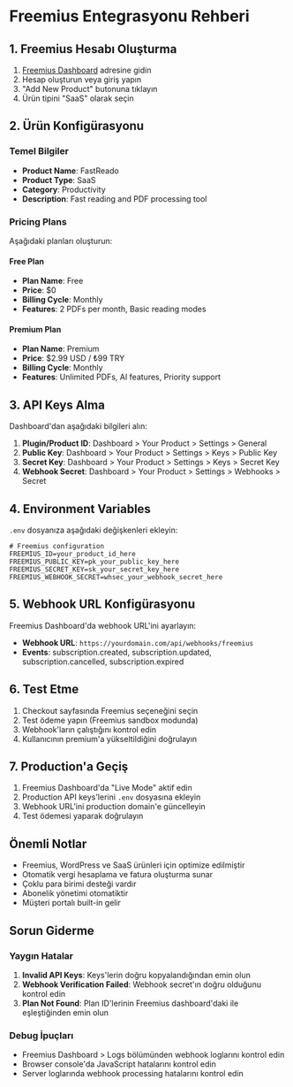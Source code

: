 # Freemius Entegrasyonu Rehberi

## 1. Freemius Hesabı Oluşturma

1. [Freemius Dashboard](https://dashboard.freemius.com/) adresine gidin
2. Hesap oluşturun veya giriş yapın
3. "Add New Product" butonuna tıklayın
4. Ürün tipini "SaaS" olarak seçin

## 2. Ürün Konfigürasyonu

### Temel Bilgiler
- **Product Name**: FastReado
- **Product Type**: SaaS
- **Category**: Productivity
- **Description**: Fast reading and PDF processing tool

### Pricing Plans
Aşağıdaki planları oluşturun:

#### Free Plan
- **Plan Name**: Free
- **Price**: $0
- **Billing Cycle**: Monthly
- **Features**: 2 PDFs per month, Basic reading modes

#### Premium Plan
- **Plan Name**: Premium
- **Price**: $2.99 USD / ₺99 TRY
- **Billing Cycle**: Monthly
- **Features**: Unlimited PDFs, AI features, Priority support

## 3. API Keys Alma

Dashboard'dan aşağıdaki bilgileri alın:

1. **Plugin/Product ID**: Dashboard > Your Product > Settings > General
2. **Public Key**: Dashboard > Your Product > Settings > Keys > Public Key
3. **Secret Key**: Dashboard > Your Product > Settings > Keys > Secret Key
4. **Webhook Secret**: Dashboard > Your Product > Settings > Webhooks > Secret

## 4. Environment Variables

`.env` dosyanıza aşağıdaki değişkenleri ekleyin:

```env
# Freemius configuration
FREEMIUS_ID=your_product_id_here
FREEMIUS_PUBLIC_KEY=pk_your_public_key_here
FREEMIUS_SECRET_KEY=sk_your_secret_key_here
FREEMIUS_WEBHOOK_SECRET=whsec_your_webhook_secret_here
```

## 5. Webhook URL Konfigürasyonu

Freemius Dashboard'da webhook URL'ini ayarlayın:
- **Webhook URL**: `https://yourdomain.com/api/webhooks/freemius`
- **Events**: subscription.created, subscription.updated, subscription.cancelled, subscription.expired

## 6. Test Etme

1. Checkout sayfasında Freemius seçeneğini seçin
2. Test ödeme yapın (Freemius sandbox modunda)
3. Webhook'ların çalıştığını kontrol edin
4. Kullanıcının premium'a yükseltildiğini doğrulayın

## 7. Production'a Geçiş

1. Freemius Dashboard'da "Live Mode" aktif edin
2. Production API keys'lerini `.env` dosyasına ekleyin
3. Webhook URL'ini production domain'e güncelleyin
4. Test ödemesi yaparak doğrulayın

## Önemli Notlar

- Freemius, WordPress ve SaaS ürünleri için optimize edilmiştir
- Otomatik vergi hesaplama ve fatura oluşturma sunar
- Çoklu para birimi desteği vardır
- Abonelik yönetimi otomatiktir
- Müşteri portalı built-in gelir

## Sorun Giderme

### Yaygın Hatalar

1. **Invalid API Keys**: Keys'lerin doğru kopyalandığından emin olun
2. **Webhook Verification Failed**: Webhook secret'ın doğru olduğunu kontrol edin
3. **Plan Not Found**: Plan ID'lerinin Freemius dashboard'daki ile eşleştiğinden emin olun

### Debug İpuçları

- Freemius Dashboard > Logs bölümünden webhook loglarını kontrol edin
- Browser console'da JavaScript hatalarını kontrol edin
- Server loglarında webhook processing hatalarını kontrol edin